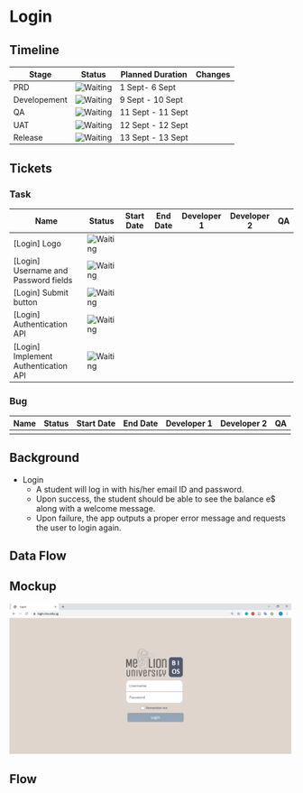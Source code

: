 # Login
## Timeline

| Stage        | Status                                                 | Planned Duration  | Changes |
| ------------ | ------------------------------------------------------ | ----------------- | ------- |
| PRD          | ![Waiting](https://img.shields.io/badge/-Waiting-grey) | 1 Sept- 6 Sept    |         |
| Developement | ![Waiting](https://img.shields.io/badge/-Waiting-grey) | 9 Sept - 10 Sept  |         |
| QA           | ![Waiting](https://img.shields.io/badge/-Waiting-grey) | 11 Sept - 11 Sept |         |
| UAT          | ![Waiting](https://img.shields.io/badge/-Waiting-grey) | 12 Sept - 12 Sept |         |
| Release      | ![Waiting](https://img.shields.io/badge/-Waiting-grey) | 13 Sept - 13 Sept |         |

## Tickets
### Task
| Name | Status | Start Date | End Date | Developer 1 | Developer 2 | QA |
| - | - | - | - | - | - | - |
| [Login] Logo | ![Waiting](https://img.shields.io/badge/-Waiting-grey) |  |  |  |  |  |
| [Login] Username and Password fields | ![Waiting](https://img.shields.io/badge/-Waiting-grey) |  |  |  |  |  |
| [Login] Submit button | ![Waiting](https://img.shields.io/badge/-Waiting-grey) |  |  |  |  |  |
| [Login] Authentication API | ![Waiting](https://img.shields.io/badge/-Waiting-grey) |  |  |  |  |  |
| [Login] Implement Authentication API | ![Waiting](https://img.shields.io/badge/-Waiting-grey) |  |  |  |  |  |

### Bug
| Name | Status | Start Date | End Date | Developer 1 | Developer 2 | QA |
| - | - | - | - | - | - | - |
|  |  |  |  |  |  |  |

## Background
 - Login
   - A student will log in with his/her email ID and password.
   - Upon success, the student should be able to see the balance e$ along with a welcome message.
   - Upon failure, the app outputs a proper error message and requests the user to login again.

## Data Flow

## Mockup
<img src="Login.png" width="500">

## Flow
